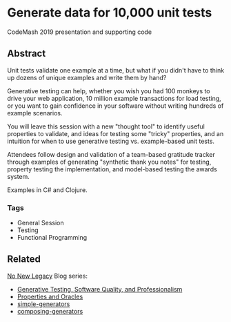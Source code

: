 # Generate data for 10,000 unit tests

CodeMash 2019 presentation and supporting code

## Abstract

Unit tests validate one example at a time, but what if you didn't have to think up dozens of unique examples and write them by hand?

Generative testing can help, whether you wish you had 100 monkeys to drive your web application, 10 million example transactions for load testing, or you want to gain confidence in your software without writing hundreds of example scenarios.

You will leave this session with a new "thought tool" to identify useful properties to validate, and ideas for testing some "tricky" properties, and an intuition for when to use generative testing vs. example-based unit tests.

Attendees follow design and validation of a team-based gratitude tracker through examples of generating "synthetic thank you notes" for testing, property testing the implementation, and model-based testing the awards system.

Examples in C# and Clojure.

### Tags

* General Session
* Testing
* Functional Programming

## Related

[No New Legacy](http://jeremyrsellars.github.io/no-new-legacy/) Blog series:

* [Generative Testing, Software Quality, and Professionalism](http://jeremyrsellars.github.io/no-new-legacy/posts/2018-09-07-generative-testing-introduction)
* [Properties and Oracles](http://jeremyrsellars.github.io/no-new-legacy/posts/2018-09-11-generative-testing-properties)
* [simple-generators](http://jeremyrsellars.github.io/no-new-legacy/posts/2018-11-11-generative-testing-simple-generators)
* [composing-generators](http://jeremyrsellars.github.io/no-new-legacy/posts/2018-11-25-generative-testing-composing-generators)



